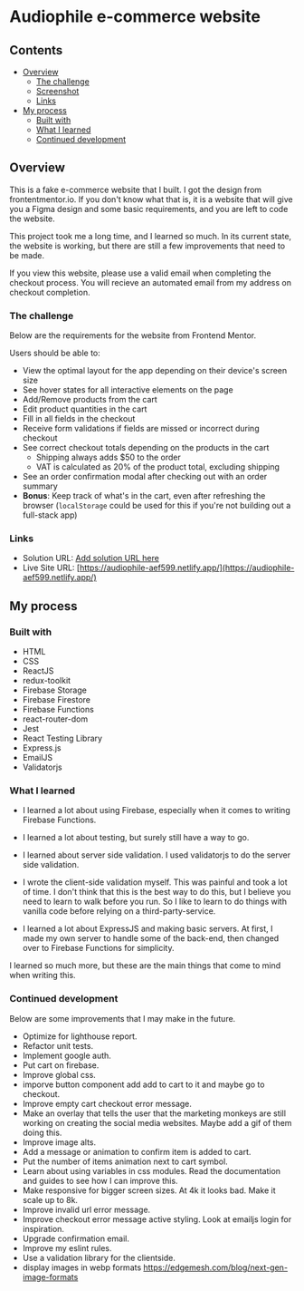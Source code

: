 # Audiophile e-commerce website

## Contents

- [Overview](#overview)
  - [The challenge](#the-challenge)
  - [Screenshot](#screenshot)
  - [Links](#links)
- [My process](#my-process)
  - [Built with](#built-with)
  - [What I learned](#what-i-learned)
  - [Continued development](#continued-development)

## Overview

This is a fake e-commerce website that I built. I got the design from frontentmentor.io. If you don't know what that is, it is a website that will give you a Figma design and some basic requirements, and you are left to code the website. 

This project took me a long time, and I learned so much. In its current state, the website is working, but there are still a few improvements that need to be made. 

If you view this website, please use a valid email when completing the checkout process. You will recieve an automated email from my address on checkout completion.

### The challenge

Below are the requirements for the website from Frontend Mentor.

Users should be able to:

- View the optimal layout for the app depending on their device's screen size
- See hover states for all interactive elements on the page
- Add/Remove products from the cart
- Edit product quantities in the cart
- Fill in all fields in the checkout
- Receive form validations if fields are missed or incorrect during checkout
- See correct checkout totals depending on the products in the cart
  - Shipping always adds $50 to the order
  - VAT is calculated as 20% of the product total, excluding shipping
- See an order confirmation modal after checking out with an order summary
- **Bonus**: Keep track of what's in the cart, even after refreshing the browser (`localStorage` could be used for this if you're not building out a full-stack app)

### Links

- Solution URL: [Add solution URL here](https://your-solution-url.com)
- Live Site URL: [https://audiophile-aef599.netlify.app/](https://audiophile-aef599.netlify.app/)

## My process

### Built with

- HTML
- CSS
- ReactJS
- redux-toolkit
- Firebase Storage
- Firebase Firestore
- Firebase Functions
- react-router-dom
- Jest
- React Testing Library
- Express.js
- EmailJS
- Validatorjs

### What I learned

- I learned a lot about using Firebase, especially when it comes to writing Firebase Functions.

- I learned a lot about testing, but surely still have a way to go.

- I learned about server side validation. I used validatorjs to do the server side validation.

- I wrote the client-side validation myself. This was painful and took a lot of time. I don't think that this is the best way to do this, but I believe you need to learn to walk before you run. So I like to learn to do things with vanilla code before relying on a third-party-service.

- I learned a lot about ExpressJS and making basic servers. At first, I made my own server to handle some of the back-end, then changed over to Firebase Functions for simplicity.

I learned so much more, but these are the main things that come to mind when writing this.

### Continued development

Below are some improvements that I may make in the future.

- Optimize for lighthouse report.
- Refactor unit tests.
- Implement google auth.
- Put cart on firebase.
- Improve global css.
- imporve button component add add to cart to it and maybe go to checkout.
- Improve empty cart checkout error message.
- Make an overlay that tells the user that the marketing monkeys are still working on creating the social media websites. Maybe add a gif of them doing this.
- Improve image alts.
- Add a message or animation to confirm item is added to cart.
- Put the number of items animation next to cart symbol.
- Learn about using variables in css modules. Read the documentation and guides to see how I can improve this.
- Make responsive for bigger screen sizes. At 4k it looks bad. Make it scale up to 8k.
- Improve invalid url error message.
- Improve checkout error message active styling. Look at emailjs login for inspiration.
- Upgrade confirmation email.
- Improve my eslint rules.
- Use a validation library for the clientside.
- display images in webp formats https://edgemesh.com/blog/next-gen-image-formats